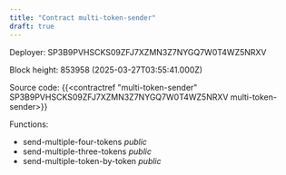 ```yaml
---
title: "Contract multi-token-sender"
draft: true
---
```

Deployer: SP3B9PVHSCKS09ZFJ7XZMN3Z7NYGQ7W0T4WZ5NRXV


 



Block height: 853958 (2025-03-27T03:55:41.000Z)

Source code: {{<contractref "multi-token-sender" SP3B9PVHSCKS09ZFJ7XZMN3Z7NYGQ7W0T4WZ5NRXV multi-token-sender>}}

Functions:

* send-multiple-four-tokens _public_
* send-multiple-three-tokens _public_
* send-multiple-token-by-token _public_
